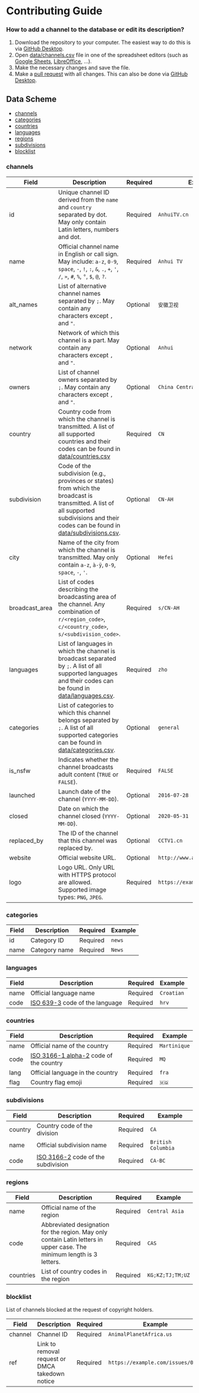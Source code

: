 # Contributing Guide

### How to add a channel to the database or edit its description?

1. Download the repository to your computer. The easiest way to do this is via [GitHub Desktop](https://desktop.github.com/).
2. Open [data/channels.csv](data/channels.csv) file in one of the spreadsheet editors (such as [Google Sheets](https://www.google.com/sheets/about/), [LibreOffice](https://www.libreoffice.org/discover/libreoffice/), ...).
3. Make the necessary changes and save the file.
4. Make a [pull request](https://docs.github.com/en/pull-requests/collaborating-with-pull-requests/proposing-changes-to-your-work-with-pull-requests/about-pull-requests) with all changes. This can also be done via [GitHub Desktop](https://desktop.github.com/).

## Data Scheme

- [channels](#channels)
- [categories](#categories)
- [countries](#countries)
- [languages](#languages)
- [regions](#regions)
- [subdivisions](#subdivisions)
- [blocklist](#blocklist)

### channels

| Field          | Description                                                                                                                                                                                                       | Required | Example                        |
| -------------- | ----------------------------------------------------------------------------------------------------------------------------------------------------------------------------------------------------------------- | -------- | ------------------------------ |
| id             | Unique channel ID derived from the `name` and `country` separated by dot. May only contain Latin letters, numbers and dot.                                                                                        | Required | `AnhuiTV.cn`                   |
| name           | Official channel name in English or call sign. May include: `a-z`, `0-9`, `space`, `-`, `!`, `:`, `&`, `.`, `+`, `'`, `/`, `»`, `#`, `%`, `°`, `$`, `@`, `?`.                                                     | Required | `Anhui TV`                     |
| alt_names      | List of alternative channel names separated by `;`. May contain any characters except `,` and `"`.                                                                                                                | Optional | `安徽卫视`                     |
| network        | Network of which this channel is a part. May contain any characters except `,` and `"`.                                                                                                                           | Optional | `Anhui`                        |
| owners         | List of channel owners separated by `;`. May contain any characters except `,` and `"`.                                                                                                                           | Optional | `China Central Television`     |
| country        | Country code from which the channel is transmitted. A list of all supported countries and their codes can be found in [data/countries.csv](data/countries.csv)                                                    | Required | `CN`                           |
| subdivision    | Code of the subdivision (e.g., provinces or states) from which the broadcast is transmitted. A list of all supported subdivisions and their codes can be found in [data/subdivisions.csv](data/subdivisions.csv). | Optional | `CN-AH`                        |
| city           | Name of the city from which the channel is transmitted. May only contain `a-z`, `à-ÿ`, `0-9`, `space`, `-`, `'`.                                                                                                  | Optional | `Hefei`                        |
| broadcast_area | List of codes describing the broadcasting area of the channel. Any combination of `r/<region_code>`, `c/<country_code>`, `s/<subdivision_code>`.                                                                  | Required | `s/CN-AH`                      |
| languages      | List of languages in which the channel is broadcast separated by `;`. A list of all supported languages and their codes can be found in [data/languages.csv](data/languages.csv).                                 | Required | `zho`                          |
| categories     | List of categories to which this channel belongs separated by `;`. A list of all supported categories can be found in [data/categories.csv](data/categories.csv).                                                 | Optional | `general`                      |
| is_nsfw        | Indicates whether the channel broadcasts adult content (`TRUE` or `FALSE`).                                                                                                                                       | Required | `FALSE`                        |
| launched       | Launch date of the channel (`YYYY-MM-DD`).                                                                                                                                                                        | Optional | `2016-07-28`                   |
| closed         | Date on which the channel closed (`YYYY-MM-DD`).                                                                                                                                                                  | Optional | `2020-05-31`                   |
| replaced_by    | The ID of the channel that this channel was replaced by.                                                                                                                                                          | Optional | `CCTV1.cn`                     |
| website        | Official website URL.                                                                                                                                                                                             | Optional | `http://www.ahtv.cn/`          |
| logo           | Logo URL. Only URL with HTTPS protocol are allowed. Supported image types: `PNG`, `JPEG`.                                                                                                                         | Required | `https://example.com/logo.png` |

### categories

| Field | Description   | Required | Example |
| ----- | ------------- | -------- | ------- |
| id    | Category ID   | Required | `news`  |
| name  | Category name | Required | `News`  |

### languages

| Field | Description                                                               | Required | Example    |
| ----- | ------------------------------------------------------------------------- | -------- | ---------- |
| name  | Official language name                                                    | Required | `Croatian` |
| code  | [ISO 639-3](https://en.wikipedia.org/wiki/ISO_639-3) code of the language | Required | `hrv`      |

### countries

| Field | Description                                                                                | Required | Example      |
| ----- | ------------------------------------------------------------------------------------------ | -------- | ------------ |
| name  | Official name of the country                                                               | Required | `Martinique` |
| code  | [ISO 3166-1 alpha-2](https://en.wikipedia.org/wiki/ISO_3166-1_alpha-2) code of the country | Required | `MQ`         |
| lang  | Official language in the country                                                           | Required | `fra`        |
| flag  | Country flag emoji                                                                         | Required | `🇲🇶`         |

### subdivisions

| Field   | Description                                                                    | Required | Example            |
| ------- | ------------------------------------------------------------------------------ | -------- | ------------------ |
| country | Country code of the division                                                   | Required | `CA`               |
| name    | Official subdivision name                                                      | Required | `British Columbia` |
| code    | [ISO 3166-2](https://en.wikipedia.org/wiki/ISO_3166-2) code of the subdivision | Required | `CA-BC`            |

### regions

| Field     | Description                                                                                                            | Required | Example          |
| --------- | ---------------------------------------------------------------------------------------------------------------------- | -------- | ---------------- |
| name      | Official name of the region                                                                                            | Required | `Central Asia`   |
| code      | Abbreviated designation for the region. May only contain Latin letters in upper case. The minimum length is 3 letters. | Required | `CAS`            |
| countries | List of country codes in the region                                                                                    | Required | `KG;KZ;TJ;TM;UZ` |

### blocklist

List of channels blocked at the request of copyright holders.

| Field   | Description                                     | Required | Example                           |
| ------- | ----------------------------------------------- | -------- | --------------------------------- |
| channel | Channel ID                                      | Required | `AnimalPlanetAfrica.us`           |
| ref     | Link to removal request or DMCA takedown notice | Required | `https://example.com/issues/0000` |
